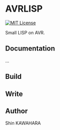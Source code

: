 # AVRLISP

[![MIT License](http://img.shields.io/badge/license-MIT-blue.svg?style=flat)](LICENSE)

Small LISP on AVR.

## Documentation

...

## Build

## Write

## Author

Shin KAWAHARA
